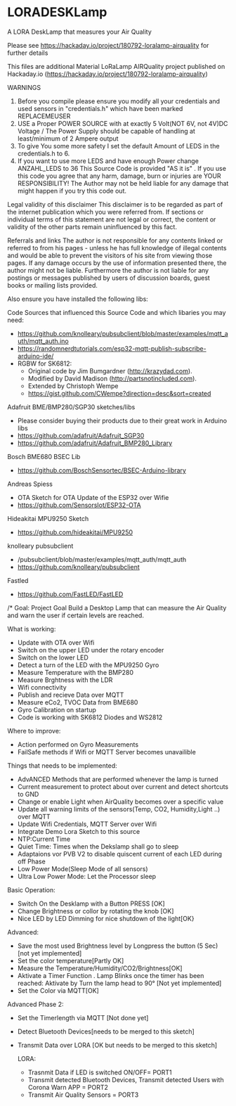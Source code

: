 # LORADESKLamp
A LORA DeskLamp that measures your Air Quality

Please see https://hackaday.io/project/180792-loralamp-airquality for further details


This files are additional Material LoRaLamp AIRQuality project published on Hackaday.io
(https://hackaday.io/project/180792-loralamp-airquality)
 
 
 
 WARNINGS
 1. Before you compile please ensure you modify all your credentials and used sensors in "credentials.h" which have been marked REPLACEMEUSER
 2. USE a Proper POWER SOURCE with at exactly 5 Volt(NOT 6V, not 4V)DC Voltage / The Power Supply should be capable of handling at least/minimum of 2 Ampere output
 3. To give You some more safety I set the default Amount of LEDS in the credentials.h to 6. 
 4. If you want to use more LEDS and have enough Power change ANZAHL_LEDS to 36
 This Source Code is provided "AS it is" . 
 If you use this code you agree that any harm, damage, burn or injuries are YOUR RESPONSIBILITY!
 The Author may not be held liable for any damage that might happen if you try this code out.
 
 
 Legal validity of this disclaimer
	This disclaimer is to be regarded as part of the internet publication which you were
	referred from. If sections or individual terms of this statement are not legal or correct,
	the content or validity of the other parts remain uninfluenced by this fact.

Referrals and links
	The author is not responsible for any contents linked or referred to from his pages -
	unless he has full knowledge of illegal contents and would be able to prevent the
	visitors of his site from viewing those pages. If any damage occurs by the use of
	information presented there, the author might not be liable.
	Furthermore the author is not liable for
	any postings or messages published by users of discussion boards, guest books or
	mailing lists provided.

 
 Also ensure you have installed the following libs:
 

Code Sources that influenced this Source Code and which libaries you may need:
- https://github.com/knolleary/pubsubclient/blob/master/examples/mqtt_auth/mqtt_auth.ino
- https://randomnerdtutorials.com/esp32-mqtt-publish-subscribe-arduino-ide/
- RGBW for SK6812: 
  - Original code by Jim Bumgardner (http://krazydad.com).
  - Modified by David Madison (http://partsnotincluded.com).
  - Extended by Christoph Wempe
  - https://gist.github.com/CWempe?direction=desc&sort=created

Adafruit BME/BMP280/SGP30 sketches/libs
- Please consider buying their products due to their great work in Arduino libs
- https://github.com/adafruit/Adafruit_SGP30
- https://github.com/adafruit/Adafruit_BMP280_Library

Bosch BME680 BSEC Lib
- https://github.com/BoschSensortec/BSEC-Arduino-library

Andreas Spiess
- OTA Sketch for OTA Update of the ESP32 over Wifie
- https://github.com/SensorsIot/ESP32-OTA

Hideakitai MPU9250 Sketch
- https://github.com/hideakitai/MPU9250

knolleary pubsubclient
- /pubsubclient/blob/master/examples/mqtt_auth/mqtt_auth
- https://github.com/knolleary/pubsubclient

Fastled
- https://github.com/FastLED/FastLED

/*
Goal:
Project Goal Build a Desktop Lamp that can measure the Air Quality and warn the user if certain levels are reached.


What is working:
 - Update with OTA over Wifi
 - Switch on the upper LED under the rotary encoder
 - Switch on the lower LED
 - Detect a turn of the LED with the MPU9250 Gyro
 - Measure Temperature with the BMP280
 - Measure Brghtness with the LDR 
 - Wifi connectivity
 - Publish and recieve Data over MQTT
 - Measure eCo2, TVOC Data from BME680
 - Gyro Calibration on startup
 - Code is working with SK6812 Diodes and WS2812

Where to improve:
- Action performed on Gyro Measurements
- FailSafe methods if Wifi or MQTT Server becomes unavailible

Things that needs to be implemented:
 - AdvANCED Methods that are performed whenever the lamp is turned
 - Current measurement to protect about over current and detect shortcuts to GND
 - Change or enable Light when AirQuality becomes over a specific value
 - Update all warning limits of the sensors(Temp, CO2, Humidity,Light ..)  over MQTT
 - Update Wifi Credentials, MQTT Server over Wifi
 - Integrate Demo Lora Sketch to this source
 - NTP:Current Time
 - Quiet Time: Times when the Dekslamp shall go to sleep
 - Adaptaions vor PVB V2 to disable quiscent current of each LED during off Phase
 - Low Power Mode(Sleep Mode of all sensors)
 - Ultra Low Power Mode: Let the Processor sleep


Basic Operation:
- Switch On the Desklamp with a Button PRESS [OK]
- Change Brightness or collor by rotating the knob [OK]
- Nice LED by LED Dimming for nice shutdown of the light[OK}

Advanced:
- Save the most used Brightness level by Longpress the button (5 Sec) [not yet implemented]
- Set the color temperature[Partly OK]
- Measure the Temperature/Humidity/CO2/Brightness[OK]
- Aktivate a Timer Function . Lamp Blinks once the timer has been reached: Aktivate by Turn the lamp head to 90° [Not yet implemented]
- Set the Color via MQTT[OK]

Advanced Phase 2:
- Set the Timerlength via MQTT [Not done yet]
- Detect Bluetooth Devices[needs to be merged to this sketch]
- Transmit Data over LORA [OK but needs to be merged to this sketch]

  LORA:
  - Trasnmit Data if LED is switched ON/OFF= PORT1
  - Transmit detected Bluetooth Devices, Transmit detected Users with Corona Warn APP = PORT2
  - Transmit Air Quality Sensors = PORT3
